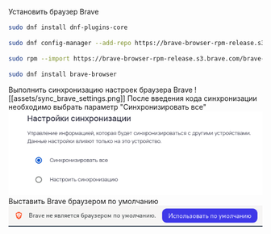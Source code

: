 Установить браузер Brave
```sh
sudo dnf install dnf-plugins-core
```

```sh
sudo dnf config-manager --add-repo https://brave-browser-rpm-release.s3.brave.com/x86_64/
```

```sh
sudo rpm --import https://brave-browser-rpm-release.s3.brave.com/brave-core.asc
```

```sh
sudo dnf install brave-browser
```

Выполнить синхронизацию настроек браузера Brave
![[assets/sync_brave_settings.png]]
После введения кода синхронизации необходимо выбрать параметр "Синхронизировать все"
![](../assets/Pasted%20image%2020240815230724.png)
Выставить Brave браузером по умолчанию
![](../assets/Pasted%20image%2020240815230913.png)